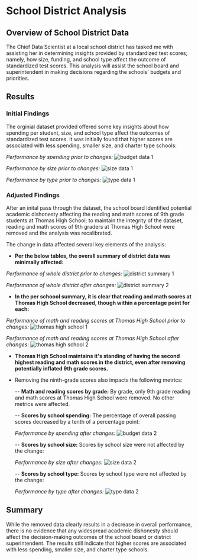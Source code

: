 # School District Analysis

## Overview of School District Data

The Chief Data Scientist at a local school district has tasked me with assisting her in determining insights provided by standardized test scores; namely, how size, funding, and school type affect the outcome of standardized test scores. This analysis will assist the school board and superintendent in making decisions regarding the schools' budgets and priorities.

## Results

### Initial Findings
The orginial dataset provided offered some key insights about how spending per student, size, and school type affect the outcomes of standardized test scores. It was initially found that higher scores are associated with less spending, smaller size, and charter type schools:

*Performance by spending prior to changes:*
![budget data 1](https://user-images.githubusercontent.com/94264643/149648018-2f070975-c62b-470b-85e5-4ea1341419e7.png)

*Performance by size prior to changes:*
![size data 1](https://user-images.githubusercontent.com/94264643/149648020-54673b98-d2e6-418b-a99a-8787f65fbd5b.png)

*Performance by type prior to changes:*
![type data 1](https://user-images.githubusercontent.com/94264643/149648026-a53d9e0b-de72-47e7-8890-e2b39d6796e0.png)

### Adjusted Findings
After an inital pass through the dataset, the school board identified potential academic dishonesty affecting the reading and math scores of 9th grade students at Thomas High School; to maintain the integrity of the dataset, reading and math scores of 9th graders at Thomas High School were removed and the analysis was recalibrated.

The change in data affected several key elements of the analysis:

- **Per the below tables, the overall summary of district data was minimally affected:**

*Performance of whole district prior to changes:*
![district summary 1](https://user-images.githubusercontent.com/94264643/149649474-a310bfb4-c2f1-4edb-bd88-0028d8921106.png)

*Performance of whole district after changes:*
![district summary 2](https://user-images.githubusercontent.com/94264643/149648124-506ce538-e219-44e6-a55b-ddc9a7028623.png)


- **In the per schoool summary, it is clear that reading and math scores at Thomas High School decreased, though within a percentage point for each:**

*Performance of math and reading scores at Thomas High School prior to changes:*
![thomas high school 1](https://user-images.githubusercontent.com/94264643/149648360-aea2be36-69dd-4a95-8bea-d65d8c93b5d4.png)

*Performance of math and reading scores at Thomas High School after changes:*
![thomas high school 2](https://user-images.githubusercontent.com/94264643/149648363-32df7ee8-5ba9-42ba-b2fc-0bb64be5c2ce.png)


- **Thomas High School maintains it's standing of having the second highest reading and math scores in the district, even after removing potentially inflated 9th grade scores.**


- Removing the ninth-grade scores also impacts the following metrics:

  -- **Math and reading scores by grade:** By grade, only 9th grade reading and math scores at Thomas High School were removed. No other metrics were affected.

  -- **Scores by school spending:** The percentage of overall passing scores decreased by a tenth of a percentage point:
  
  *Performance by spending after changes:*
  ![budget data 2](https://user-images.githubusercontent.com/94264643/149648677-3fe12019-d76d-4fc9-8cb4-ac56f9b462e9.png)

  -- **Scores by school size:** Scores by school size were not affected by the change:
  
  *Performance by size after changes:*
  ![size data 2](https://user-images.githubusercontent.com/94264643/149648756-4c13982d-fc5e-4620-a7b0-9774ff300e52.png)

  -- **Scores by school type:** Scores by school type were not affected by the change:
  
  *Performance by type after changes:*
  ![type data 2](https://user-images.githubusercontent.com/94264643/149648796-996bf226-a2df-42a1-94d5-dca99a378673.png)

## Summary

While the removed data clearly results in a decrease in overall performance, there is no evidence that any widespread academic dishonesty should affect the decision-making outcomes of the school board or district superintendent. The results still indicate that higher scores are associated with less spending, smaller size, and charter type schools.
